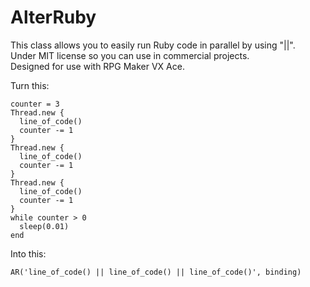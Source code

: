 # AlterRuby

This class allows you to easily run Ruby code in parallel by using "||".
<br>
Under MIT license so you can use in commercial projects.
<br>
Designed for use with RPG Maker VX Ace.

Turn this:

```
counter = 3
Thread.new {
  line_of_code()
  counter -= 1
}
Thread.new {
  line_of_code()
  counter -= 1
}
Thread.new {
  line_of_code()
  counter -= 1
}
while counter > 0
  sleep(0.01)
end
```

Into this:

```
AR('line_of_code() || line_of_code() || line_of_code()', binding)
```

